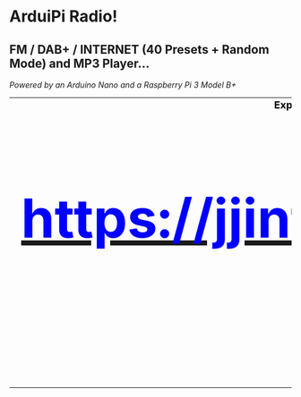 # ArduiPi Radio!
## FM / DAB+ / INTERNET (40 Presets + Random Mode) and MP3 Player...
<I>Powered by an Arduino Nano and a Raspberry Pi 3 Model B+</I>
<TABLE BORDER=0 CELLSPACING=0 CELLPADDING=0>
   <TR ALIGN="center">
      <TD>
         <A HREF="pix/ArduiPi Radio!.jpg">
         <IMG SRC="pix/ArduiPi Radio! (small).jpg"
         ALT="ArduiPi Radio!" WIDTH=320 HEIGHT=240 BORDER=0></A>
      </TD>
      <TD>
<FONT SIZE=4 COLOR="Black"><B>Explanations, pictures & videos:</B><BR>
<A HREF="https://jjintokyo.github.io"><B><FONT SIZE=7 COLOR="Blue">
         <H1>https://jjintokyo.github.io</H1></B></A><BR><BR><FONT SIZE=7 COLOR="Red"><B>:-)</B>
</TD>
   </TR>
</TABLE>